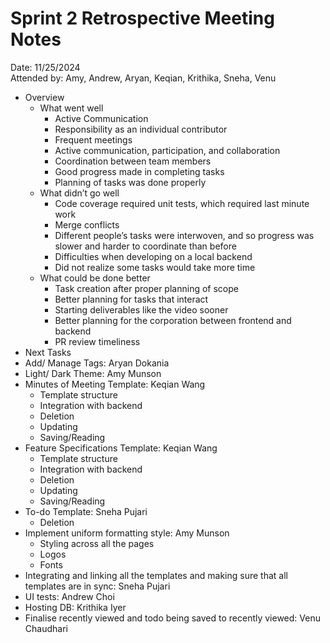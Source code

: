 # Sprint 2 Retrospective Meeting Notes
Date: 11/25/2024  
Attended by: Amy, Andrew, Aryan, Keqian, Krithika, Sneha, Venu

- Overview
    - What went well
        - Active Communication
        - Responsibility as an individual contributor
        - Frequent meetings
        - Active communication, participation, and collaboration
        - Coordination between team members
        - Good progress made in completing tasks
        - Planning of tasks was done properly
    - What didn’t go well
        - Code coverage required unit tests, which required last minute work
        - Merge conflicts
        - Different people’s tasks were interwoven, and so progress was slower and harder to coordinate than before
        - Difficulties when developing on a local backend
        - Did not realize some tasks would take more time
    - What could be done better
        - Task creation after proper planning of scope
        - Better planning for tasks that interact
        - Starting deliverables like the video sooner
        - Better planning for the corporation between frontend and backend
        - PR review timeliness 
- Next Tasks
- Add/ Manage Tags: Aryan Dokania
- Light/ Dark Theme: Amy Munson
- Minutes of Meeting Template: Keqian Wang
    - Template structure
    - Integration with backend
    - Deletion
    - Updating
    - Saving/Reading
- Feature Specifications Template: Keqian Wang
    - Template structure 
    - Integration with backend
    - Deletion
    - Updating
    - Saving/Reading
- To-do Template: Sneha Pujari
    - Deletion
- Implement uniform formatting style: Amy Munson
    - Styling across all the pages
    - Logos
    - Fonts
- Integrating and linking all the templates and making sure that all templates are in sync: Sneha Pujari
- UI tests: Andrew Choi
- Hosting DB: Krithika Iyer
- Finalise recently viewed and todo being saved to recently viewed: Venu Chaudhari
